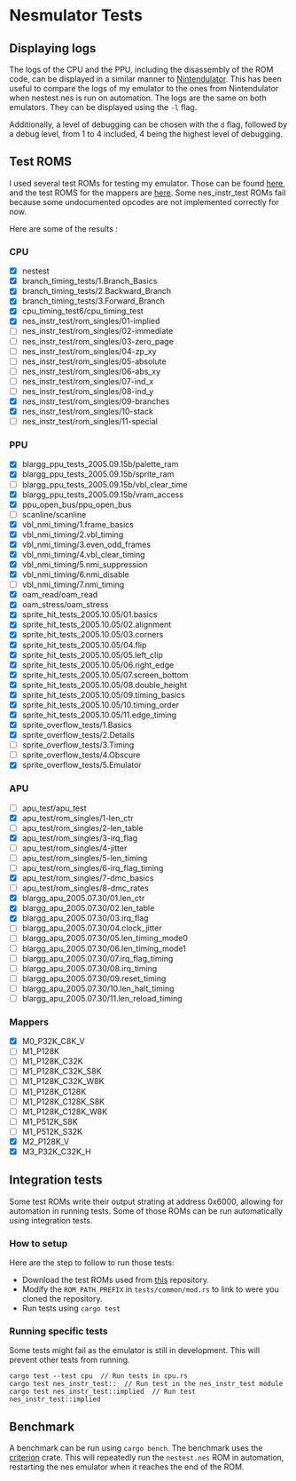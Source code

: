 # Nesmulator Tests

## Displaying logs

The logs of the CPU and the PPU, including the disassembly of the ROM code, can be displayed in a similar manner to [Nintendulator](https://www.qmtpro.com/~nes/nintendulator/). This has been useful to compare the logs of my emulator to the ones from Nintendulator when nestest.nes is run on automation. The logs are the same on both emulators. They can be displayed using the `-l` flag.

Additionally, a level of debugging can be chosen with the `d` flag, followed by a debug level, from 1 to 4 included, 4 being the highest level of debugging.

## Test ROMS

I used several test ROMs for testing my emulator. Those can be found [here](https://github.com/christopherpow/nes-test-roms), and the test ROMS for the mappers are [here](https://pineight.com/nes/holydiverbatman-bin-0.01.7z).
Some nes_instr_test ROMs fail because some undocumented opcodes are not implemented correctly for now.

Here are some of the results :

### CPU

* [X] nestest
* [X] branch_timing_tests/1.Branch_Basics
* [X] branch_timing_tests/2.Backward_Branch
* [X] branch_timing_tests/3.Forward_Branch
* [X] cpu_timing_test6/cpu_timing_test
* [X] nes_instr_test/rom_singles/01-implied
* [ ] nes_instr_test/rom_singles/02-immediate
* [ ] nes_instr_test/rom_singles/03-zero_page
* [ ] nes_instr_test/rom_singles/04-zp_xy
* [ ] nes_instr_test/rom_singles/05-absolute
* [ ] nes_instr_test/rom_singles/06-abs_xy
* [ ] nes_instr_test/rom_singles/07-ind_x
* [ ] nes_instr_test/rom_singles/08-ind_y
* [X] nes_instr_test/rom_singles/09-branches
* [X] nes_instr_test/rom_singles/10-stack
* [ ] nes_instr_test/rom_singles/11-special

### PPU

* [X] blargg_ppu_tests_2005.09.15b/palette_ram
* [X] blargg_ppu_tests_2005.09.15b/sprite_ram
* [ ] blargg_ppu_tests_2005.09.15b/vbl_clear_time
* [X] blargg_ppu_tests_2005.09.15b/vram_access
* [X] ppu_open_bus/ppu_open_bus
* [ ] scanline/scanline
* [X] vbl_nmi_timing/1.frame_basics
* [X] vbl_nmi_timing/2.vbl_timing
* [X] vbl_nmi_timing/3.even_odd_frames
* [X] vbl_nmi_timing/4.vbl_clear_timing
* [X] vbl_nmi_timing/5.nmi_suppression
* [X] vbl_nmi_timing/6.nmi_disable
* [ ] vbl_nmi_timing/7.nmi_timing
* [X] oam_read/oam_read
* [X] oam_stress/oam_stress
* [X] sprite_hit_tests_2005.10.05/01.basics
* [X] sprite_hit_tests_2005.10.05/02.alignment
* [X] sprite_hit_tests_2005.10.05/03.corners
* [X] sprite_hit_tests_2005.10.05/04.flip
* [X] sprite_hit_tests_2005.10.05/05.left_clip
* [X] sprite_hit_tests_2005.10.05/06.right_edge
* [X] sprite_hit_tests_2005.10.05/07.screen_bottom
* [X] sprite_hit_tests_2005.10.05/08.double_height
* [X] sprite_hit_tests_2005.10.05/09.timing_basics
* [X] sprite_hit_tests_2005.10.05/10.timing_order
* [X] sprite_hit_tests_2005.10.05/11.edge_timing
* [X] sprite_overflow_tests/1.Basics
* [X] sprite_overflow_tests/2.Details
* [ ] sprite_overflow_tests/3.Timing
* [ ] sprite_overflow_tests/4.Obscure
* [X] sprite_overflow_tests/5.Emulator

### APU

* [ ] apu_test/apu_test
* [X] apu_test/rom_singles/1-len_ctr
* [ ] apu_test/rom_singles/2-len_table
* [X] apu_test/rom_singles/3-irq_flag
* [ ] apu_test/rom_singles/4-jitter
* [ ] apu_test/rom_singles/5-len_timing
* [ ] apu_test/rom_singles/6-irq_flag_timing
* [X] apu_test/rom_singles/7-dmc_basics
* [ ] apu_test/rom_singles/8-dmc_rates
* [X] blargg_apu_2005.07.30/01.len_ctr
* [X] blargg_apu_2005.07.30/02.len_table
* [X] blargg_apu_2005.07.30/03.irq_flag
* [ ] blargg_apu_2005.07.30/04.clock_jitter
* [ ] blargg_apu_2005.07.30/05.len_timing_mode0
* [ ] blargg_apu_2005.07.30/06.len_timing_mode1
* [ ] blargg_apu_2005.07.30/07.irq_flag_timing
* [ ] blargg_apu_2005.07.30/08.irq_timing
* [ ] blargg_apu_2005.07.30/09.reset_timing
* [ ] blargg_apu_2005.07.30/10.len_halt_timing
* [ ] blargg_apu_2005.07.30/11.len_reload_timing

### Mappers

* [X] M0_P32K_C8K_V
* [ ] M1_P128K
* [ ] M1_P128K_C32K
* [ ] M1_P128K_C32K_S8K
* [ ] M1_P128K_C32K_W8K
* [ ] M1_P128K_C128K
* [ ] M1_P128K_C128K_S8K
* [ ] M1_P128K_C128K_W8K
* [ ] M1_P512K_S8K
* [ ] M1_P512K_S32K
* [X] M2_P128K_V
* [X] M3_P32K_C32K_H

## Integration tests

Some test ROMs write their output strating at address 0x6000, allowing for automation in running tests. Some of those ROMs can be run automatically using integration tests.

### How to setup

Here are the step to follow to run those tests:

* Download the test ROMs used from [this](https://github.com/christopherpow/nes-test-roms) repository.
* Modify the `ROM_PATH_PREFIX` in `tests/common/mod.rs` to link to were you cloned the repository.
* Run tests using `cargo test`

### Running specific tests

Some tests might fail as the emulator is still in development. This will prevent other tests from running.

```
cargo test --test cpu  // Run tests in cpu.rs
cargo test nes_instr_test::  // Run test in the nes_instr_test module
cargo test nes_instr_test::implied  // Run test nes_instr_test::implied
```

## Benchmark

A benchmark can be run using `cargo bench`. The benchmark uses the [criterion](https://github.com/bheisler/criterion.rs) crate.
This will repeatedly run the `nestest.nes` ROM in automation, restarting the nes emulator when it reaches the end of the ROM.